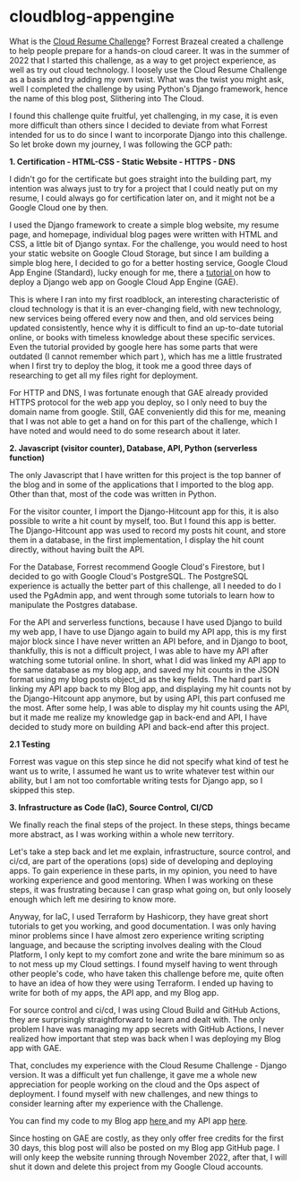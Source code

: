 # cloudblog-appengine

<p>What is the <a href="https://cloudresumechallenge.dev/">Cloud Resume Challenge</a>?&nbsp;Forrest Brazeal created a challenge to help people prepare for a hands-on cloud career. It was in the summer of 2022 that I started this challenge, as a way to get project experience, as well as try out cloud technology. I loosely use the Cloud Resume Challenge as a basis and try adding my own twist. What was the twist you might ask, well I completed the challenge by using Python&#39;s Django framework, hence the name of this blog post, Slithering into The Cloud.</p>

<p>I found this challenge quite fruitful, yet challenging, in my case, it is even more difficult than others since I decided to deviate from what Forrest intended for us to do since I want to incorporate Django into this challenge. So let broke down my journey, I was following the GCP path:</p>

<p><strong>1. Certification - HTML-CSS - Static Website - HTTPS - DNS</strong></p>

<p>I didn&#39;t go for the certificate but goes straight into the building part, my intention was always just to try for a project that I could neatly put on my resume, I could always go for certification later on, and it might not be a Google Cloud one by then.&nbsp;</p>

<p>I used the Django framework to create a simple blog website, my resume page, and homepage, individual blog pages were written with HTML and CSS, a little bit of Django syntax. For the challenge, you would need to host your static website on Google Cloud Storage, but since I am building a simple blog here, I decided to go for a better hosting service, Google Cloud App Engine (Standard), lucky enough for me, there a <a href="https://cloud.google.com/python/django/appengine">tutorial </a>on how to deploy a Django web app on Google Cloud App Engine (GAE).&nbsp;</p>

<p>This is where I ran into my first roadblock, an interesting characteristic of cloud technology is that it is an ever-changing field, with new technology, new services being offered every now and then, and old services being updated consistently, hence why it is difficult to find an up-to-date tutorial online, or books with timeless knowledge about these specific services. Even the tutorial provided by google here has some parts that were outdated (I cannot remember which part ), which has me a little frustrated when I first try to deploy the blog, it took me a good three days of researching to get all my files right for deployment.</p>

<p>For HTTP and DNS, I was fortunate enough that GAE already provided HTTPS protocol for the web app you deploy, so I only need to buy the domain name from google. Still, GAE conveniently did this for me, meaning that I was not able to get a hand on for this part of the challenge, which I have noted and would need to do some research about it later.</p>

<p><strong>2. Javascript (visitor counter), Database, API, Python (serverless function)</strong></p>

<p>The only Javascript that I have written for this project is the top banner of the blog and in some of the applications that I imported to the blog app. Other than that, most of the code was written in Python.</p>

<p>For the visitor counter, I import the Django-Hitcount app for this, it is also possible to write a hit count by myself, too. But I found this app is better. The Django-Hitcount app was used to record my posts hit count, and store them in a database, in the first implementation, I display the hit count directly, without having built the API.</p>

<p>For the Database, Forrest recommend Google Cloud&#39;s Firestore, but I decided to go with Google Cloud&#39;s PostgreSQL. The PostgreSQL experience is actually the better part of this challenge, all I needed to do I used the PgAdmin app, and went through some tutorials to learn how to manipulate the Postgres database.</p>

<p>For the API and serverless functions, because I have used Django to build my web app, I have to use Django again to build my API app, this is my first major block since I have never written an API before, and in Django to boot, thankfully, this is not a difficult project, I was able to have my API after watching some tutorial online. In short, what I did was linked my API app to the same database as my blog app, and saved my hit counts in the JSON format using my blog posts object_id as the key fields. The hard part is linking my API app back to my Blog app, and displaying my hit counts not by the Django-Hitcount app anymore, but by using API, this part confused me the most. After some help, I was able to display my hit counts using the API, but it made me realize my knowledge gap in back-end and API, I have decided to study more on building API and back-end after this project.</p>

<p><strong>2.1 Testing</strong></p>

<p>Forrest was vague on this step since he did not specify what kind of test he want us to write, I assumed he want us to write whatever test within our ability, but I am not too comfortable writing tests for Django app, so I skipped this step.</p>

<p><strong>3. Infrastructure as Code (IaC), Source Control, CI/CD</strong></p>

<p>We finally reach the final steps of the project. In these steps, things became more abstract, as I was working within a whole new territory.&nbsp;</p>

<p>Let&#39;s take a step back and let me explain, infrastructure, source control, and ci/cd, are part of the operations (ops) side of developing and deploying apps. To gain experience in these parts, in my opinion, you need to have working experience and good mentoring. When I was working on these steps, it was frustrating because I can grasp what going on, but only loosely enough which left me desiring to know more.</p>

<p>Anyway, for IaC, I used Terraform by Hashicorp, they have great short tutorials to get you working, and good documentation. I was only having minor problems since I have almost zero experience writing scripting language, and because the scripting involves dealing with the Cloud Platform, I only kept to my comfort zone and write the bare minimum so as to not mess up my Cloud settings. I found myself having to went through other people&#39;s code, who have taken this challenge before me, quite often to have an idea of how they were using Terraform. I ended up having to write for both of my apps, the API app, and my Blog app.</p>

<p>For source control and ci/cd, I was using Cloud Build and GitHub Actions, they are surprisingly straightforward to learn and dealt with. The only problem I have was managing my app secrets with GitHub Actions, I never realized how important that step was back when I was deploying my Blog app with GAE.&nbsp;</p>

<p>That, concludes my experience with the Cloud Resume Challenge - Django version. It was a difficult yet fun challenge, it gave me a whole new appreciation for people working on the cloud and the Ops aspect of deployment. I found myself with new challenges, and new things to consider learning after my experience with the Challenge.&nbsp;</p>

<p>You can find my code to my Blog app <a href="https://github.com/QuangHy-gh/cloudblog-appengine">here </a>and my API app <a href="https://github.com/QuangHy-gh/cloudblog-api">here</a>.</p>

<p>Since hosting on GAE are costly, as they only offer free credits for the first 30 days, this blog post will also be posted on my Blog app GitHub page. I will only keep the website running through November 2022, after that, I will shut it down and delete this project from my Google Cloud accounts.</p>
